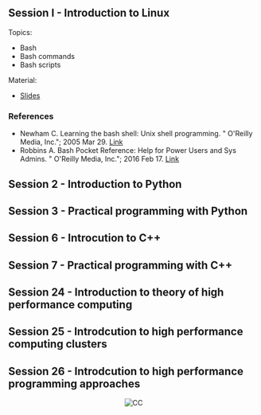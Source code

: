 
## Session I - Introduction to Linux

Topics:

* Bash  
* Bash commands
* Bash scripts

Material:

* [Slides](https://diehlpkteaching.github.io/MEDP-7098/Session1.slides.html)

### References

* Newham C. Learning the bash shell: Unix shell programming. " O'Reilly Media, Inc."; 2005 Mar 29. [Link](https://www.oreilly.com/library/view/learning-the-bash/0596009658/)
* Robbins A. Bash Pocket Reference: Help for Power Users and Sys Admins. " O'Reilly Media, Inc."; 2016 Feb 17. [Link](https://www.oreilly.com/library/view/bash-pocket-reference/9781491941584/)

## Session 2 - Introduction to Python

## Session 3 - Practical programming with Python

## Session 6 - Introcution to C++

## Session 7 - Practical programming with C++

## Session 24 - Introduction to theory of high performance computing 

## Session 25 - Introdcution to high performance computing clusters

## Session 26 - Introdcution to high performance programming approaches


<p style="text-align:center;"> <img src="https://mirrors.creativecommons.org/presskit/buttons/80x15/svg/by-nc-nd.svg" alt="CC"> </p>

